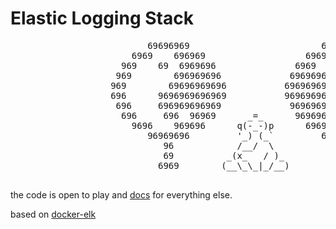 # Elastic Logging Stack
<pre>
                          69696969                         69696969
                       6969    696969                   696969    6969
                     969    69  6969696               6969  6969     696
                    969        696969696             696969696969     696
                   969        69696969696           6969696969696      696
                   696      9696969696969           969696969696       969
                    696     696969696969             969696969        969
                     696     696  96969      _=_      9696969  69    696
                       9696    969696      q(-_-)p      696969    6969
                          96969696         '_) (_`         69696969
                             96            /__/  \            69
                             69          _(x_   / )_          96
                            6969        (__\_\_|_/__)        9696
                
</pre>

the code is open to play and [docs](https://measdot.github.io/elastic-docker/) for everything else.

based on [docker-elk](https://github.com/deviantony/docker-elk/tree/x-pack)
 